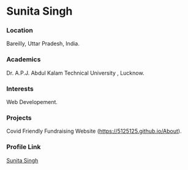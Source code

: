 # Sunita Singh

### Location

Bareilly, Uttar Pradesh, India.

### Academics

Dr. A.P.J. Abdul Kalam Technical University , Lucknow.

### Interests

Web Developement.

### Projects
Covid Friendly Fundraising Website (https://5125125.github.io/About).

### Profile Link

[Sunita Singh](https://github.com/5125125)
